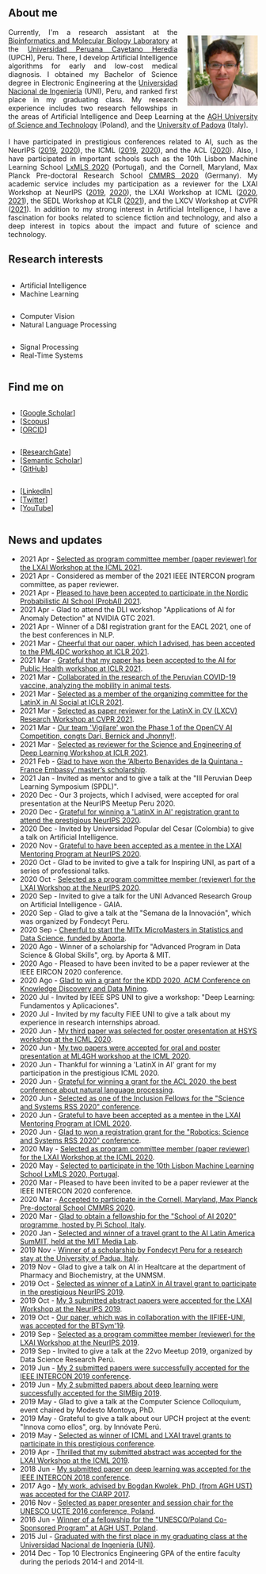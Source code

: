 <h2>About me</h2>
<p>
<img style="float: right; margin: 15px 0px 10px 20px;" src="/dennishnf-photo1.jpg" alt="90" width="142" height="142" /> 
<p align="justify" style="text-indent:0"> 
<!-- <img style="float: left; margin: 15px 20px 10px 0px;" src="/dennishnf-photo.jpg" alt="90" width="142" height="142" /> 
<p align="justify" style="text-indent:0"> -->
Currently, I'm a research assistant at the <a target="_blank" href="https://facien.cayetano.edu.pe/investigacion-lid/lista-de-laboratorios-de-investigacion-y-desarrollo/73-bioinformatica">Bioinformatics and Molecular Biology Laboratory</a> at the <a target="_blank" href="https://en.wikipedia.org/wiki/Cayetano_Heredia_University">Universidad Peruana Cayetano Heredia</a> (UPCH), Peru. There, I develop Artificial Intelligence algorithms for early and low-cost medical diagnosis. I obtained my Bachelor of Science degree in Electronic Engineering at the <a target="_blank" href="https://en.wikipedia.org/wiki/National_University_of_Engineering">Universidad Nacional de Ingeniería</a> (UNI), Peru, and ranked first place in my graduating class. My research experience includes two research fellowships in the areas of Artificial Intelligence and Deep Learning at the <a target="_blank" href="https://en.wikipedia.org/wiki/AGH_University_of_Science_and_Technology">AGH University of Science and Technology</a> (Poland), and the <a target="_blank" href="https://en.wikipedia.org/wiki/University_of_Padua">University of Padova</a> (Italy).
<br/>
<br/>
I have participated in prestigious conferences related to AI, such as the NeurIPS (<a target="_blank" href="https://nips.cc/Conferences/2019">2019</a>, <a target="_blank" href="https://neurips.cc/Conferences/2020"> 2020</a>), the ICML (<a target="_blank" href="https://icml.cc/Conferences/2019">2019</a>, <a target="_blank" href="https://icml.cc/Conferences/2020"> 2020</a>), and the ACL (<a target="_blank" href="https://acl2020.org/">2020</a>). Also, I have participated in important schools such as the 10th Lisbon Machine Learning School <a target="_blank" href="http://lxmls.it.pt/2020/">LxMLS 2020</a> (Portugal), and the Cornell, Maryland, Max Planck Pre-doctoral Research School <a target="_blank" href="https://cmmrs.mpi-sws.org/">CMMRS 2020</a> (Germany). My academic service includes my participation as a reviewer for the LXAI Workshop at NeurIPS (<a target="_blank" href="https://www.latinxinai.org/neurips-2019">2019</a>, <a target="_blank" href="https://www.latinxinai.org/neurips-2020">2020</a>), the LXAI Workshop at ICML (<a target="_blank" href="https://www.latinxinai.org/icml-2020">2020</a>, <a target="_blank" href="https://www.latinxinai.org/icml-2021">2021</a>), the SEDL Workshop at ICLR (<a target="_blank" href="https://sites.google.com/view/sedl-workshop">2021</a>), and the LXCV Workshop at CVPR (<a target="_blank" href="https://www.latinxinai.org/cvpr-2021-about">2021</a>). In addition to my strong interest in Artificial Intelligence, I have a fascination for books related to science fiction and technology, and also a deep interest in topics about the impact and future of science and technology.
</p>
</p>
<p></p>
<h2>Research interests</h2>
<div class="row">
    <div class="column left">
        <p>
        <ul>
        <li>Artificial Intelligence</li>
        <li>Machine Learning</li>
        </ul>
        </p>
    </div>
    <div class="column middle">
    	<p>
        <ul>
        <li>Computer Vision</li>
        <li>Natural Language Processing</li>
        </ul>
        </p>
    </div>
    <div class="column right">
    	<p>
        <ul>
        <li>Signal Processing</li>
        <li>Real-Time Systems</li>
        </ul>
        </p>
    </div>
</div>
<p></p>
<h2>Find me on</h2>
<div class="row">
    <div class="column left">
        <p>
        <ul>
        <li>[<a target="_blank" href="https://scholar.google.com/citations?user=QQTBnmMAAAAJ&hl=en">Google Scholar</a>]</li>
        <li>[<a target="_blank" href="https://www.scopus.com/authid/detail.uri?authorId=57200698818">Scopus</a>]</li>
        <li>[<a target="_blank" href="https://orcid.org/0000-0001-5574-6967">ORCID</a>]</li>
        </ul>
        </p>
    </div>
    <div class="column middle">
    	<p>
        <ul>
        <li>[<a target="_blank" href="https://www.researchgate.net/profile/Dennis_Nunez_Fernandez">ResearchGate</a>]</li>
        <li>[<a target="_blank" href="https://www.semanticscholar.org/author/Dennis-N%C3%BA%C3%B1ez-Fern%C3%A1ndez/35318979">Semantic Scholar</a>]</li>
        <li>[<a target="_blank" href="https://www.github.com/dennishnf">GitHub</a>]</li>
        </ul>
        </p>
    </div>
    <div class="column right">
    	<p>
        <ul>
        <li>[<a target="_blank" href="https://www.linkedin.com/in/dennishnf">LinkedIn</a>]</li>
        <li>[<a target="_blank" href="https://twitter.com/dennishnf">Twitter</a>]</li>
        <li>[<a target="_blank" href="https://www.youtube.com/channel/UC-js4NaIhqI7NtVWT2JGHrQ">YouTube</a>]</li>
        </ul>
        </p>
    </div>
</div>
<p></p>
<h2>News and updates</h2>
<p>
<ul>
<li>2021 Apr - <a href="https://www.latinxinai.org/icml-2021-about" target="_blank">Selected as program committee member (paper reviewer) for the LXAI Workshop at the ICML 2021</a>.</li>
<li>2021 Apr - Considered as member of the 2021 IEEE INTERCON program committee, as paper reviewer.</li>
<li>2021 Apr - <a href="https://probabilistic.ai/" target="_blank">Pleased to have been accepted to participate in the Nordic Probabilistic AI School (ProbAI) 2021</a>.</li>
<li>2021 Apr - Glad to attend the DLI workshop "Applications of AI for Anomaly Detection" at NVIDIA GTC 2021.</li>
<li>2021 Apr - Winner of a D&I registration grant for the EACL 2021, one of the best conferences in NLP.</li>
<li>2021 Mar - <a href="https://pml4dc.github.io/iclr2021/" target="_blank">Cheerful that our paper, which I advised, has been accepted to the PML4DC workshop at ICLR 2021</a>.</li>
<li>2021 Mar - <a href="https://aiforpublichealth.github.io/papers/" target="_blank">Grateful that my paper has been accepted to the AI for Public Health workshop at ICLR 2021</a>.</li>
<li>2021 Mar - <a href="https://doi.org/10.1101/2021.03.07.434276" target="_blank">Collaborated in the research of the Peruvian COVID-19 vaccine, analyzing the mobility in animal tests</a>.</li>
<li>2021 Mar - <a href="https://www.eventbrite.com/e/latinx-in-ai-lxai-social-iclr-2021-tickets-141974440373" target="_blank">Selected as a member of the organizing committee for the LatinX in AI Social at ICLR 2021</a>.</li>
<li>2021 Mar - <a href="https://www.latinxinai.org/cvpr-2021-about" target="_blank">Selected as paper reviewer for the LatinX in CV (LXCV) Research Workshop at CVPR 2021</a>.</li>
<li>2021 Mar - <a href="https://opencv.org/opencv-ai-competition-2021/" target="_blank">Our team 'Vigilare' won the Phase 1 of the OpenCV AI Competition, congts Dari, Bernick and Jhonny!!</a>.</li>
<li>2021 Mar - <a href="https://sites.google.com/view/sedl-workshop" target="_blank">Selected as reviewer for the Science and Engineering of Deep Learning Workshop at ICLR 2021</a>.</li>
<li>2021 Feb - <a href="http://www.patronatouni.org.pe/es/resultados-de-beca/item/110-resultado-de-convocatoria-de-beca-alberto-benavides-de-la-quintana-embajada-de-francia-prouni-2021.html" target="_blank">Glad to have won the ‘Alberto Benavides de la Quintana - France Embassy’ master’s scholarship</a>.</li>
<li>2021 Jan - Invited as mentor and to give a talk at the "III Peruvian Deep Learning Symposium (SPDL)".</li>
<li>2020 Dec - Our 3 projects, which I advised, were accepted for oral presentation at the NeurIPS Meetup Peru 2020.</li>
<li>2020 Dec - <a href="https://nips.cc/Conferences/2020" target="_blank">Grateful for winning a 'LatinX in AI' registration grant to attend the prestigious NeurIPS 2020</a>.</li>
<li>2020 Dec - Invited by Universidad Popular del Cesar (Colombia) to give a talk on Artificial Intelligence.</li>
<li>2020 Nov - <a href="https://www.latinxinai.org/neurips-2020" target="_blank">Grateful to have been accepted as a mentee in the LXAI Mentoring Program at NeurIPS 2020</a>.</li>
<li>2020 Oct - Glad to be invited to give a talk for Inspiring UNI, as part of a series of professional talks.</li>
<li>2020 Oct - <a href="https://www.latinxinai.org/neurips-2020#nips-org" target="_blank">Selected as a program committee member (reviewer) for the LXAI Workshop at the NeurIPS 2020</a>.</li>
<li>2020 Sep - Invited to give a talk for the UNI Advanced Research Group on Artificial Intelligence - GAIA.</li>
<li>2020 Sep - Glad to give a talk at the "Semana de la Innovación", which was organized by Fondecyt Peru.</li>
<li>2020 Sep - <a href="https://micromasters.mit.edu/ds/" target="_blank">Cheerful to start the MITx MicroMasters in Statistics and Data Science, funded by Aporta</a>.
<li>2020 Ago - Winner of a scholarship for "Advanced Program in Data Science & Global Skills", org. by Aporta & MIT.</li>
<li>2020 Ago - Pleased to have been invited to be a paper reviewer at the IEEE EIRCON 2020 conference.</li>
<li>2020 Ago - <a href="https://www.kdd.org/kdd2020/" target="_blank">Glad to win a grant for the KDD 2020, ACM Conference on Knowledge Discovery and Data Mining</a>.
<li>2020 Jul - Invited by IEEE SPS UNI to give a workshop: "Deep Learning: Fundamentos y Aplicaciones".</li>
<li>2020 Jul - Invited by my faculty FIEE UNI to give a talk about my experience in research internships abroad.</li>
<li>2020 Jun - <a href="https://sites.google.com/view/hsys2020/papers/accepted-papers" target="_blank">My third paper was selected for poster presentation at HSYS workshop at the ICML 2020</a>.</li>
<li>2020 Jun - <a href="https://mlforglobalhealth.org/posters-and-spotlights/" target="_blank">My two papers were accepted for oral and poster presentation at ML4GH workshop at the ICML 2020</a>.</li>
<li>2020 Jun - Thankful for winning a 'LatinX in AI' grant for my participation in the prestigious ICML 2020.</li>
<li>2020 Jun - <a href="https://acl2020.org/" target="_blank">Grateful for winning a grant for the ACL 2020, the best conference about natural language processing</a>.</li>
<li>2020 Jun - <a href="https://sites.google.com/view/inclusion-2020/inclusion-fellowsbio#h.kvia409tw9k8" target="_blank">Selected as one of the Inclusion Fellows for the "Science and Systems RSS 2020" conference</a>.</li>
<li>2020 Jun - <a href="https://www.latinxinai.org/icml-2020" target="_blank">Grateful to have been accepted as a mentee in the LXAI Mentoring Program at ICML 2020</a>.</li>
<li>2020 Jun - <a href="https://roboticsconference.org/2020/" target="_blank">Glad to won a registration grant for the "Robotics: Science and Systems RSS 2020" conference</a>.</li>
<li>2020 May - <a href="https://www.latinxinai.org/icml-2020#workshop-org" target="_blank">Selected as program committee member (paper reviewer) for the LXAI Workshop at the ICML 2020</a>.</li>
<li>2020 May - <a href="http://lxmls.it.pt/2020/" target="_blank">Selected to participate in the 10th Lisbon Machine Learning School LxMLS 2020, Portugal</a>.</li>
<li>2020 Mar - Pleased to have been invited to be a paper reviewer at the IEEE INTERCON 2020 conference.</li>
<li>2020 Mar - <a href="https://cmmrs.mpi-sws.org/" target="_blank">Accepted to participate in the Cornell, Maryland, Max Planck Pre-doctoral School CMMRS 2020</a>.</li>
<li>2020 Mar - <a href="https://picampus-school.com/programme/school-of-ai/" target="_blank">Glad to obtain a fellowship for the "School of AI 2020" programme, hosted by Pi School, Italy</a>.</li>
<li>2020 Jan - <a href="http://ailatinsum.mit.edu/" target="_blank">Selected and winner of a travel grant to the AI Latin America SumMIT, held at the MIT Media Lab</a>.</li>
<li>2019 Nov - <a href="http://vimp.math.unipd.it/people.html" target="_blank">Winner of a scholarship by Fondecyt Peru for a research stay at the University of Padua, Italy</a>.</li>
<li>2019 Nov - Glad to give a talk on AI in Healtcare at the department of Pharmacy and Biochemistry, at the UNMSM.</li>
<li>2019 Oct - <a href="https://www.latinxinai.org/neurips-2019" target="_blank">Selected as winner of a LatinX in AI travel grant to participate in the prestigious NeurIPS 2019</a>.</li>
<li>2019 Oct - <a href="https://www.latinxinai.org/neurips-2019-presenters" target="_blank">My 3 submitted abstract papers were accepted for the LXAI Workshop at the NeurIPS 2019</a>.</li>
<li>2019 Oct - <a href="https://www.springer.com/gp/book/9783030575656" target="_blank">Our paper, which was in collaboration with the IIFIEE-UNI, was accepted for the BTSym'19</a>.</li>
<li>2019 Sep - <a href="https://www.latinxinai.org/neurips-2019#nips-org" target="_blank">Selected as a program committee member (reviewer) for the LXAI Workshop at the NeurIPS 2019</a>.</li>
<li>2019 Sep - Invited to give a talk at the 22vo Meetup 2019, organized by Data Science Research Perú.</li>
<li>2019 Jun - <a href="https://ieeexplore.ieee.org/xpl/conhome/8846111/proceeding" target="_blank">My 2 submitted papers were successfully accepted for the IEEE INTERCON 2019 conference</a>.</li>
<li>2019 Jun - <a href="https://simbig.org/SIMBig2019/en/program.html" target="_blank">My 2 submitted papers about deep learning were successfully accepted for the SIMBig 2019</a>.</li>
<li>2019 May - Glad to give a talk at the Computer Science Colloquium, event chaired by Modesto Montoya, PhD.</li>
<li>2019 May - Grateful to give a talk about our UPCH project at the event: "Innova como ellos", org. by Innóvate Perú.</li>
<li>2019 May - <a href="https://icml.cc/Conferences/2019" target="_blank">Selected as winner of ICML and LXAI travel grants to participate in this prestigious conference</a>.</li>
<li>2019 Apr - <a href="https://www.latinxinai.org/icml-2019-presenters" target="_blank">Thrilled that my submitted abstract was accepted for the LXAI Workshop at the ICML 2019</a>.</li>
<li>2018 Jun - <a href="https://ieeexplore.ieee.org/xpl/conhome/8484861/proceeding" target="_blank">My submitted paper on deep learning was accepted for the IEEE INTERCON 2018 conference</a>.</li>
<li>2017 Ago - <a href="https://dblp.org/db/conf/ciarp/ciarp2017.html" target="_blank">My work, advised by Bogdan Kwolek, PhD, (from AGH UST) was accepted for the CIARP 2017</a>.</li>
<li>2016 Nov - <a href="http://www.unesco.agh.edu.pl/fileadmin/default/templates/css/j/unesco/system/program_UCTE_2016_v12_2016_12_06x.pdf" target="_blank">Selected as paper presenter and session chair for the UNESCO UCTE 2016 conference, Poland</a>.</li>
<li>2016 Jun - <a href="http://www.unesco.agh.edu.pl/en/" target="_blank">Winner of a fellowship for the "UNESCO/Poland Co-Sponsored Program" at AGH UST, Poland</a>.</li>
<li>2015 Jul - <a href="https://www.uni.edu.pe/" target="_blank">Graduated with the first place in my graduating class at the Universidad Nacional de Ingeniería (UNI)</a>.</li>
<li>2014 Dec - Top 10 Electronics Engineering GPA of the entire faculty during the periods 2014-I and 2014-II.</li>
</ul>
</p>
